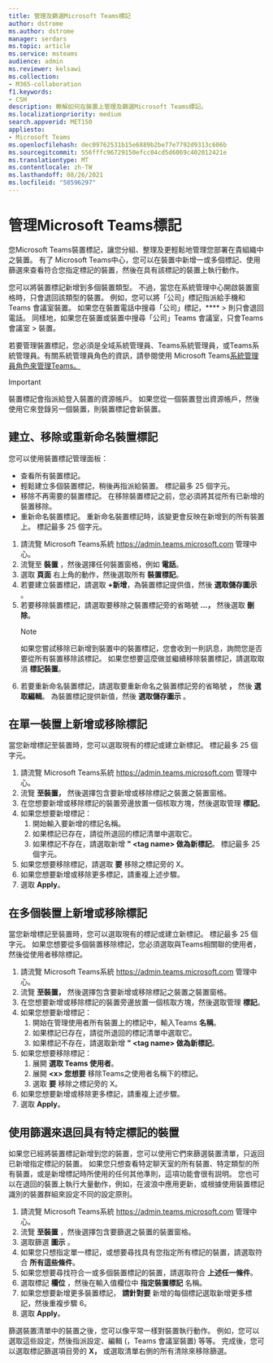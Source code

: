 ```yaml
---
title: 管理及篩選Microsoft Teams標記
author: dstrome
ms.author: dstrome
manager: serdars
ms.topic: article
ms.service: msteams
audience: admin
ms.reviewer: kelsawi
ms.collection:
- M365-collaboration
f1.keywords:
- CSH
description: 瞭解如何在裝置上管理及篩選Microsoft Teams標記。
ms.localizationpriority: medium
search.appverid: MET150
appliesto:
- Microsoft Teams
ms.openlocfilehash: dec09762531b15e6889b2be77e7792d9313c606b
ms.sourcegitcommit: 556fffc96729150efcc04cd5d6069c402012421e
ms.translationtype: MT
ms.contentlocale: zh-TW
ms.lasthandoff: 08/26/2021
ms.locfileid: "58596297"
---
```

# <a name="manage-microsoft-teams-device-tags"></a>管理Microsoft Teams標記

您Microsoft Teams裝置標記，讓您分組、整理及更輕鬆地管理您部署在貴組織中之裝置。 有了 Microsoft Teams中心，您可以在裝置中新增一或多個標記、使用篩選來查看符合您指定標記的裝置，然後在具有該標記的裝置上執行動作。

您可以將裝置標記新增到多個裝置類型。 不過，當您在系統管理中心開啟裝置窗格時，只會退回該類型的裝置。 例如，您可以將「公司」標記指派給手機和Teams 會議室裝置。 如果您在裝置電話中搜尋「公司」標記，****  >  則只會退回電話。 同樣地，如果您在裝置或裝置中搜尋「公司」Teams 會議室，只會Teams 會議室  >  裝置。

若要管理裝置標記，您必須是全域系統管理員、Teams系統管理員，或Teams系統管理員。有關系統管理員角色的資訊，請參閱使用 Microsoft Teams[系統管理員角色來管理Teams。](../using-admin-roles.md)

> [!IMPORTANT]
> 裝置標記會指派給登入裝置的資源帳戶。 如果您從一個裝置登出資源帳戶，然後使用它來登錄另一個裝置，則裝置標記會新裝置。

## <a name="create-remove-or-rename-device-tags"></a>建立、移除或重新命名裝置標記

您可以使用裝置標記管理面板：

- 查看所有裝置標記。
- 輕鬆建立多個裝置標記，稍後再指派給裝置。 標記最多 25 個字元。
- 移除不再需要的裝置標記。 在移除裝置標記之前，您必須將其從所有已新增的裝置移除。
- 重新命名裝置標記。 重新命名裝置標記時，該變更會反映在新增到的所有裝置上。 標記最多 25 個字元。

1. 請流覽 Microsoft Teams系統 https://admin.teams.microsoft.com 管理中心。
2. 流覽至 **裝置** ，然後選擇任何裝置窗格，例如 **電話**。
3. 選取 **頁面** 右上角的動作，然後選取所有 **裝置標記**。
4. 若要建立裝置標記，請選取 **+新增**，為裝置標記提供值，然後 **選取儲存圖示** 。
5. 若要移除裝置標記，請選取要移除之裝置標記旁的省略號 **...，** 然後選取 **刪除**。
    > [!NOTE]
    > 如果您嘗試移除已新增到裝置中的裝置標記，您會收到一則訊息，詢問您是否要從所有裝置移除該標記。 如果您想要這麼做並繼續移除裝置標記，請選取取消 **標記裝置**。
6. 若要重新命名裝置標記，請選取要重新命名之裝置標記旁的省略號 **，** 然後 **選取編輯**。 為裝置標記提供新值，然後 **選取儲存圖示** 。

## <a name="add-or-remove-tags-on-a-single-device"></a>在單一裝置上新增或移除標記

當您新增標記至裝置時，您可以選取現有的標記或建立新標記。 標記最多 25 個字元。

1. 請流覽 Microsoft Teams系統 https://admin.teams.microsoft.com 管理中心。
2. 流覽 **至裝置，** 然後選擇包含要新增或移除標記之裝置之裝置窗格。
3. 在您想要新增或移除標記的裝置旁邊放置一個核取方塊，然後選取管理 **標記**。
4. 如果您想要新增標記：
    1. 開始輸入要新增的標記名稱。
    2. 如果標記已存在，請從所退回的標記清單中選取它。
    3. 如果標記不存在，請選取新增 **" \<tag name> 做為新標記**。 標記最多 25 個字元。
5. 如果您想要移除標記，請選取 **要** 移除之標記旁的 X。
6. 如果您想要新增或移除更多標記，請重複上述步驟。
7. 選取 **Apply**。

## <a name="add-or-remove-tags-on-multiple-devices"></a>在多個裝置上新增或移除標記

當您新增標記至裝置時，您可以選取現有的標記或建立新標記。 標記最多 25 個字元。 如果您想要從多個裝置移除標記，您必須選取與Teams相關聯的使用者，然後從使用者移除標記。

1. 請流覽 Microsoft Teams系統 https://admin.teams.microsoft.com 管理中心。
2. 流覽 **至裝置，** 然後選擇包含要新增或移除標記之裝置之裝置窗格。
3. 在您想要新增或移除標記的裝置旁邊放置一個核取方塊，然後選取管理 **標記**。
4. 如果您想要新增標記：
    1. 開始在管理使用者所有裝置上的標記中，輸入Teams **名稱**。
    2. 如果標記已存在，請從所退回的標記清單中選取它。
    3. 如果標記不存在，請選取新增 **" \<tag name> 做為新標記**。
5. 如果您想要移除標記：
    1. 展開 **選取 Teams 使用者**。
    2. 展開 **\<x> 您想要** 移除Teams之使用者名稱下的標記。
    3. 選取 **要** 移除之標記旁的 X。
6. 如果您想要新增或移除更多標記，請重複上述步驟。
7. 選取 **Apply**。

## <a name="use-filters-to-return-devices-with-a-specific-tag"></a>使用篩選來退回具有特定標記的裝置

如果您已經將裝置標記新增到您的裝置，您可以使用它們來篩選裝置清單，只返回已新增指定標記的裝置。 如果您只想查看特定聊天室的所有裝置、特定類型的所有裝置，或是新增標記時所使用的任何其他準則，這項功能會很有説明。 您也可以在退回的裝置上執行大量動作，例如，在波浪中應用更新，或根據使用裝置標記識別的裝置群組來設定不同的設定原則。

1. 請流覽 Microsoft Teams系統 https://admin.teams.microsoft.com 管理中心。
2. 流覽 **至裝置** ，然後選擇包含要篩選之裝置的裝置窗格。
3. 選取篩選 **圖示** 。
4. 如果您只想指定單一標記，或想要尋找具有您指定所有標記的裝置，請選取符合 **所有這些條件**。
5. 如果您想要尋找符合一或多個裝置標記的裝置，請選取符合 **上述任一條件**。
6. 選取標記 **欄位** ，然後在輸入值欄位中 **指定裝置標記** 名稱。
7. 如果您想要新增更多裝置標記， **請針對要** 新增的每個標記選取新增更多標記，然後重複步驟 6。
8. 選取 **Apply**。

篩選裝置清單中的裝置之後，您可以像平常一樣對裝置執行動作。 例如，您可以選取這些設定，然後指派設定、編輯 (，Teams 會議室裝置) 等等。 完成後，您可以選取標記篩選項目旁的 **X，** 或選取清單右側的所有清除來移除篩選。 

